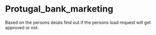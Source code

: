 # Protugal_bank_marketing
Based on the persons deials find out if the persons load request will get approved or not.
